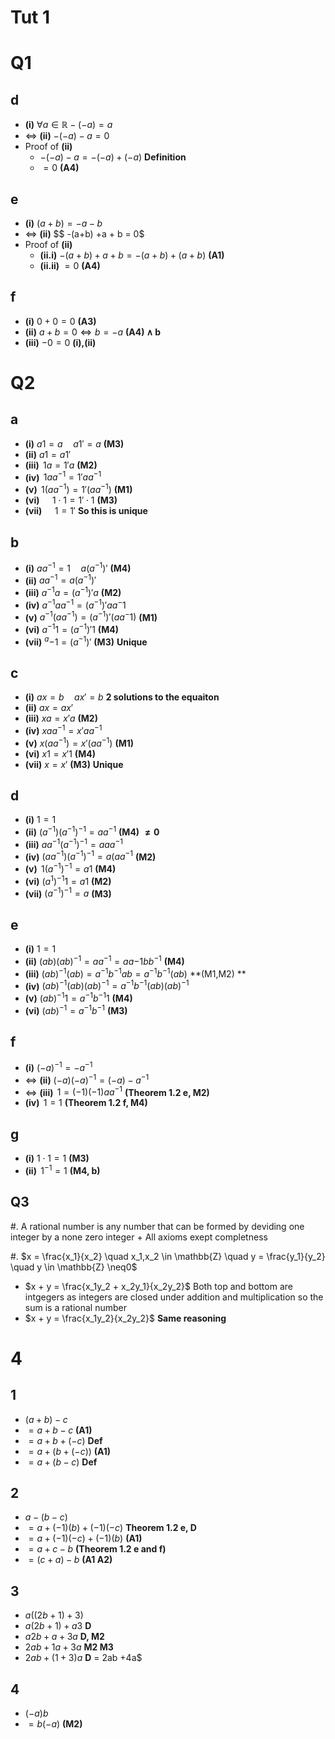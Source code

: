 Tut 1
==============

# Q1

## d

* **(i)** $\forall a \in \mathbb{R} -(-a) = a$
* $\iff$ **(ii)** $-(-a) -a = 0$
* Proof of **(ii)**
  + $-(-a) -a = -(-a) + (-a)$ **Definition**
  + $=0$ **(A4)** 
 
## e

* **(i)** $(a+b) = -a -b$
* $\iff$ **(ii)** $$ -(a+b) +a + b = 0$
* Proof of **(ii)**
  + **(ii.i)** $-(a+b) + a + b = -(a+b) + (a + b)$ **(A1)** 
  + **(ii.ii)** $=0$ **(A4)**

## f

* **(i)** $0+0 = 0$ **(A3)**
* **(ii)** $a + b = 0 \iff b = -a$ **(A4) $\wedge$ b**
* **(iii)** $-0 = 0$ **(i),(ii)**

# Q2

## a

* **(i)** $a1 = a \quad a1' = a$ **(M3)**
* **(ii)** $a1 = a1'$ 
* **(iii)** $\, 1a = 1'a$ **(M2)**
* **(iv)** $\,1 a a^{-1} = 1' a a^{-1}$
* **(v)** $\,1 (a a^{-1}) = 1' (a a^{-1})$ **(M1)**
* **(vi)** $\quad 1 \cdot 1 = 1' \cdot 1$ **(M3)**
* **(vii)** $\quad 1 = 1'$ **So this is unique**

## b

* **(i)** $a a^{-1} = 1 \quad a (a^{-1})'$ **(M4)**
* **(ii)** $aa^{-1} = a(a^{-1})'$
* **(iii)** $a^{-1}a = (a^{-1})'a$ **(M2)**
* **(iv)** $a^{-1}a a^{-1} = (a^{-1})' a a^-1$
* **(v)** $a^{-1}(a a^{-1}) = (a^{-1})' (a a^-1)$ **(M1)**
* **(vi)** $a^{-1} 1 = (a^{-1})' 1$ **(M4)**
* **(vii)** $^a{-1} = (a^{-1})'$ **(M3)** **Unique** 

## c

* **(i)** $ax = b \quad ax' = b$ **2 solutions to the equaiton**
* **(ii)** $ax = ax'$
* **(iii)** $xa = x'a$ **(M2)**
* **(iv)** $xaa^{-1} =x' a a^{-1}$
* **(v)** $x(aa^{-1} )=  x'(a a^{-1})$  **(M1)**
* **(vi)** $x1= x'1$ **(M4)**
* **(vii)** $x = x'$ **(M3)** **Unique**

## d

* **(i)** $1 = 1$
* **(ii)** $(a^{-1})(a^{-1})^{-1} = a a^{-1}$ **(M4)** **$\neq 0$**
* **(iii)** $a a^{-1} (a^{-1})^{-1} = a a a^{-1}$
* **(iv)** $(a a^{-1}) (a^{-1})^{-1} = a (a a^{-1}$ **(M2)**
* **(v)** $\,1 (a^{-1})^{-1} = a 1$ **(M4)**
* **(vi)** $(a^{1})^{-1} 1 = a 1$ **(M2)**
* **(vii)** $(a^{-1})^{-1} = a$ **(M3)**

## e

* **(i)** $1 = 1$
* **(ii)** $(ab)(ab)^{-1} = a a^{-1} = a a{-1} b b^{-1}$ **(M4)**
* **(iii)** $(ab)^{-1}(ab) = a^{-1} b^{-1} ab = a^{-1} b^{-1} (ab)$ **(M1,M2) **
* **(iv)** $(ab)^{-1}(ab)(ab)^{-1} = a^{-1}b^{-1} (ab) (ab)^{-1}$
* **(v)** $(ab)^{-1} 1 = a^{-1} b^{-1} 1$ **(M4)**
* **(vi)** $(ab)^{-1} = a^{-1} b^{-1}$ **(M3)** 

## f

* **(i)** $(-a)^{-1} = -a^{-1}$
* $\iff$ **(ii)** $(-a)(-a)^{-1} = (-a)-a^{-1}$
* $\iff$ **(iii)** $\, 1 = (-1) (-1) a a^{-1}$ **(Theorem 1.2 e, M2)**
* **(iv)** $\,1 = 1$ **(Theorem 1.2 f, M4)**

## g

* **(i)** $1 \cdot 1 = 1$ **(M3)**
* **(ii)** $\,1^{-1} =1$ **(M4, b)**

## Q3

#. A rational number is any number that can be formed by deviding one integer by a none zero integer
      + All axioms exept completness


#. $x = \frac{x_1}{x_2} \quad x_1,x_2 \in \mathbb{Z} \quad y = \frac{y_1}{y_2} \quad y \in \mathbb{Z} \neq0$
  * $x + y = \frac{x_1y_2 + x_2y_1}{x_2y_2}$ Both top and bottom are intgegers as integers are closed under addition and multiplication so the sum is a rational number
  * $x + y = \frac{x_1y_2}{x_2y_2}$ **Same reasoning**

# 4

## 1

* $(a + b) -c$
* $= a + b -c$ **(A1)**
* $= a + b + (-c)$ **Def**
* $= a + (b+(-c))$ **(A1)**
* $= a + (b-c)$ **Def**

## 2

* $a - (b-c)$
* $= a + (-1)(b) +(-1)(-c)$ **Theorem 1.2 e, D**
* $= a + (-1)(-c) + (-1)(b)$ **(A1)**
* $= a + c - b$ **(Theorem 1.2 e and f)**
* $= (c + a) -b$ **(A1 A2)**

## 3

* $a((2b + 1) + 3)$
* $a(2b + 1) + a3$ **D**
* $a2b + a + 3a$ **D, M2**
* $2ab + 1a + 3a$ **M2 M3**
* $2ab + (1+3)a$ **D** = 2ab +4a$ 

## 4

* $(-a)b$
* $=b(-a)$ **(M2)** 
 


